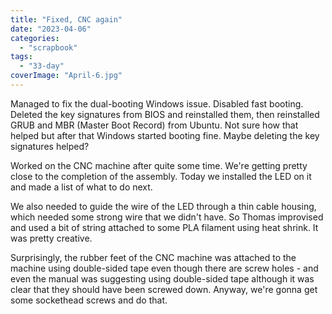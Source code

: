 ```yaml
---
title: "Fixed, CNC again"
date: "2023-04-06"
categories: 
  - "scrapbook"
tags: 
  - "33-day"
coverImage: "April-6.jpg"
---
```

<!--more-->

Managed to fix the dual-booting Windows issue. Disabled fast booting. Deleted the key signatures from BIOS and reinstalled them, then reinstalled GRUB and MBR (Master Boot Record) from Ubuntu. Not sure how that helped but after that Windows started booting fine. Maybe deleting the key signatures helped?

Worked on the CNC machine after quite some time. We're getting pretty close to the completion of the assembly. Today we installed the LED on it and made a list of what to do next.

We also needed to guide the wire of the LED through a thin cable housing, which needed some strong wire that we didn't have. So Thomas improvised and used a bit of string attached to some PLA filament using heat shrink. It was pretty creative.

Surprisingly, the rubber feet of the CNC machine was attached to the machine using double-sided tape even though there are screw holes - and even the manual was suggesting using double-sided tape although it was clear that they should have been screwed down. Anyway, we're gonna get some sockethead screws and do that.
